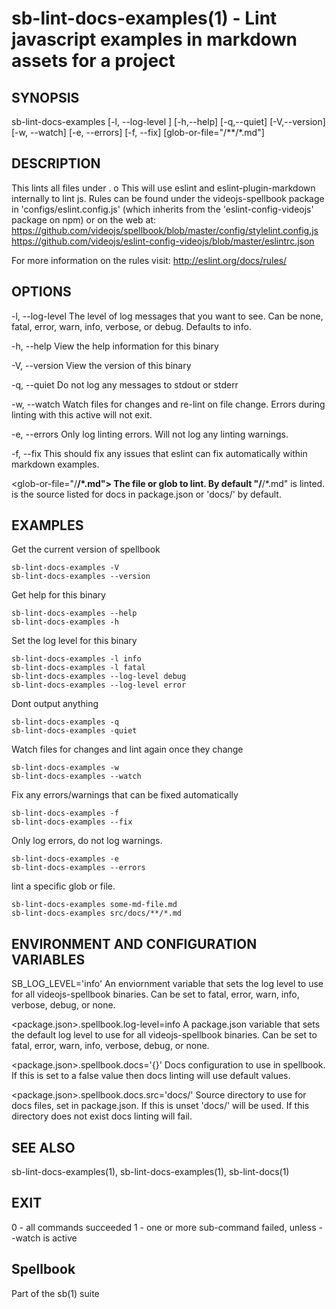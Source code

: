 # sb-lint-docs-examples(1) - Lint javascript examples in markdown assets for a project

## SYNOPSIS

  sb-lint-docs-examples [-l, --log-level <level>] [-h,--help] [-q,--quiet] [-V,--version]
                        [-w, --watch] [-e, --errors] [-f, --fix]
                        [glob-or-file="<docs-src>/**/*.md"]

## DESCRIPTION

  This lints all files under <glob-or-file>.
o
  This will use eslint and eslint-plugin-markdown internally to lint js.
  Rules can be found under the videojs-spellbook package in 'configs/eslint.config.js'
  (which inherits from the 'eslint-config-videojs' package on npm)  or on the web at:
  https://github.com/videojs/spellbook/blob/master/config/stylelint.config.js
  https://github.com/videojs/eslint-config-videojs/blob/master/eslintrc.json

  For more information on the rules visit:
  http://eslint.org/docs/rules/

## OPTIONS

  -l, --log-level <level>
    The level of log messages that you want to see. Can be none, fatal, error,
    warn, info, verbose, or debug. Defaults to info.

  -h, --help
    View the help information for this binary

  -V, --version
    View the version of this binary

  -q, --quiet
    Do not log any messages to stdout or stderr

  -w, --watch
    Watch files for changes and re-lint on file change.
    Errors during linting with this active will not exit.

  -e, --errors
    Only log linting errors. Will not log any linting warnings.

  -f, --fix
    This should fix any issues that eslint can fix automatically within markdown
    examples.

  <glob-or-file="<docs-src>/**/*.md">
    The file or glob to lint. By default "<docs-src>/**/*.md" is linted. <docs-src> is the
    source listed for docs in package.json or 'docs/' by default.

## EXAMPLES

  Get the current version of spellbook

    sb-lint-docs-examples -V
    sb-lint-docs-examples --version

  Get help for this binary

    sb-lint-docs-examples --help
    sb-lint-docs-examples -h

  Set the log level for this binary

    sb-lint-docs-examples -l info
    sb-lint-docs-examples -l fatal
    sb-lint-docs-examples --log-level debug
    sb-lint-docs-examples --log-level error

  Dont output anything

    sb-lint-docs-examples -q
    sb-lint-docs-examples -quiet

  Watch files for changes and lint again once they change

    sb-lint-docs-examples -w
    sb-lint-docs-examples --watch

  Fix any errors/warnings that can be fixed automatically

    sb-lint-docs-examples -f
    sb-lint-docs-examples --fix

  Only log errors, do not log warnings.

    sb-lint-docs-examples -e
    sb-lint-docs-examples --errors

 lint a specific glob or file.

    sb-lint-docs-examples some-md-file.md
    sb-lint-docs-examples src/docs/**/*.md

## ENVIRONMENT AND CONFIGURATION VARIABLES

  SB_LOG_LEVEL='info'
    An enviornment variable that sets the log level to use for all videojs-spellbook
    binaries. Can be set to fatal, error, warn, info, verbose, debug, or none.

  <package.json>.spellbook.log-level=info
    A package.json variable that sets the default log level to use for all videojs-spellbook
    binaries. Can be set to fatal, error, warn, info, verbose, debug, or none.

  <package.json>.spellbook.docs='{}'
    Docs configuration to use in spellbook. If this is set to a false value then docs
    linting will use default values.

  <package.json>.spellbook.docs.src='docs/'
    Source directory to use for docs files, set in package.json. If this is unset
    'docs/' will be used. If this directory does not exist docs linting will fail.

## SEE ALSO

  sb-lint-docs-examples(1), sb-lint-docs-examples(1), sb-lint-docs(1)

## EXIT

  0 - all commands succeeded
  1 - one or more sub-command failed, unless --watch is active

## Spellbook

  Part of the sb(1) suite
